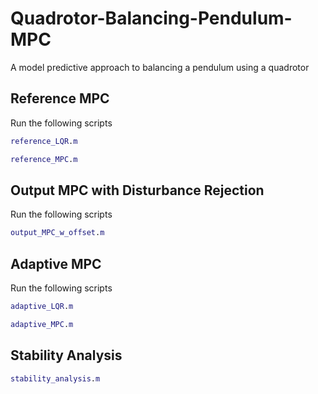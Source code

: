 # Quadrotor-Balancing-Pendulum-MPC
A model predictive approach to balancing a pendulum using a quadrotor

## Reference MPC

Run the following scripts

```matlab
reference_LQR.m 
```
```matlab
reference_MPC.m
```

## Output MPC with Disturbance Rejection

Run the following scripts

```matlab
output_MPC_w_offset.m
```

## Adaptive MPC

Run the following scripts

```matlab
adaptive_LQR.m
```
```matlab
adaptive_MPC.m
```

## Stability Analysis

```matlab
stability_analysis.m
```

